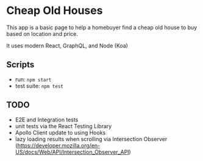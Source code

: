 # Cheap Old Houses
This app is a basic page to help a homebuyer find a cheap old house to buy based on location and price.

It uses modern React, GraphQL, and Node (Koa)

## Scripts
* run: `npm start`
* test suite: `npm test`

## TODO
* E2E and Integration tests
* unit tests via the React Testing Library
* Apollo Client update to using Hooks
* lazy loading results when scrolling via Intersection Observer (https://developer.mozilla.org/en-US/docs/Web/API/Intersection_Observer_API)
